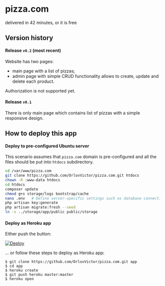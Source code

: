 # pizza.com
delivered in 42 minutes, or it is free

## Version history

#### Release `v0.2` (most recent)
 Website has two pages:
 * main page with a list of pizzas;
 * admin page with simple CRUD functionality allows to create, update and delete each product.
 
 Authorization is not supported yet. 

#### Release `v0.1`
 There is only main page which contains list of pizzas with a simple responsive design.

## How to deploy this app

#### Deploy to pre-configured Ubuntu server

This scenario assumes that `pizza.com` domain is pre-configured
and all the files should be put into `htdocs` subdirectory.

```bash
cd /var/www/pizza.com
git clone https://github.com/OrlovVictor/pizza.com.git htdocs
chown -R :www-data htdocs
cd htdocs
composer update
chmod g+s storage/logs bootstrap/cache
nano .env   # Define server-specific settings such as database connection.
php artisan key:generate
php artisan migrate:fresh --seed
ln -s ../storage/app/public public/storage
```

#### Deploy as Heroku app

Either push the button:

[![Deploy](https://www.herokucdn.com/deploy/button.svg)](https://heroku.com/deploy)

... or follow these steps to deploy as Heroku app:

```
$ git clone https://github.com/OrlovVictor/pizza.com.git app
$ cd app
$ heroku create
$ git push heroku master:master
$ heroku open
```
